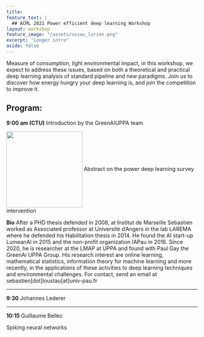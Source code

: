 ```yaml
---
title: 
feature_text: |
  ## ACML 2021 Power efficient deep learning Workshop 
layout: workshop
feature_image: "/assets/ossau_lurien.png"
excerpt: "Longer intro"
aside: false 
---
```


Measure of consumption, light environmental impact, in this workshop, we expect to address these issues, based on both a theoretical and practical deep learning analysis of
standard pipeline and new paradigms. Join us to discover how energy hungry your deep learning is, and join the competition to improve it.



## Program:

**9:00 am (CTU)**
Introduction by the GreenAIUPPA team

<img src="../images/sebastien.png" align="center" width="200"/>
Abstract on the power deep learning survey intervention

**Bio** After a PHD thesis defended in 2008, at Institut de Marseille Sebastien worked as Associated professor at Université d’Angers in the lab LAREMA where he defended his Habilitation thesis in 2014. He found the AI start-up LumeanAI in 2015 and the non-profit organization IAPau in 2016. Since 2020, he is researcher at the LMAP at UPPA and found with Paul Gay the GreenAi UPPA Group. His research interest are online learning, mathematical statistics, information theory for machine learning and more recently, in the applications of these activities to deep learning techniques and environmental challenges. For contact, send an email at sebastien[dot]loustau[at]univ-pau.fr



---

**9:30**
Johannes Lederer


---

**10:15**
Guillaume Bellec

Spiking neural networks

